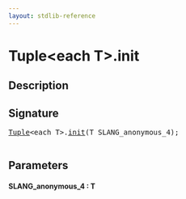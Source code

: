 ```yaml
---
layout: stdlib-reference
---
```


# Tuple\<each T\>\.init

## Description





## Signature 

<pre>
<a href="/stdlib-reference/types/Tuple/index" class="code_type">Tuple</a>&lt;<span class="code_keyword">each</span> T&gt;.<a href="/stdlib-reference/types/Tuple/init">init</a>(T <span class='code_param'>SLANG_anonymous_4</span>);

</pre>

## Parameters

#### SLANG\_anonymous\_4  : T

